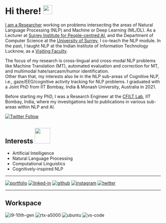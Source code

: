 # Hi there! <img src="https://media.giphy.com/media/hvRJCLFzcasrR4ia7z/giphy.gif" width="29px">


[I am a Researcher](https://dipteshkanojia.github.io) working on problems intersecting the areas of Natural Language Processing (NLP) and Machine or Deep Learning (ML/DL). As a Lecturer at [Surrey Institute for People-centred AI](https://www.surrey.ac.uk/artificial-intelligence), and the Department of Computer Science at the [University of Surrey](https://www.surrey.ac.uk), I co-teach the NLP module. In the past, I taught NLP at the Indian Institute of Information Technology Lucknow, as a [Visiting Faculty](https://iiitl.ac.in/index.php/personnel/dr-diptesh-kanojia/).

The focus of my research is cross-lingual and cross-modal NLP problems like Machine Translation (MT), automated evaluation and correction for MT, and multimodal hate/sarcasm/humor identification.   
Other than that, my interests also lie in the NLP sub-areas of Cognitive NLP, i.e., gaze/EEG/cognitive activity tracking for NLP problems. 
I graduated with a Joint PhD from IIT Bombay, India & Monash University, Australia in 2021.

Before starting my PhD, I was a Research Engineer at the [CFILT Lab](https://www.cfilt.iitb.ac.in), IIT Bombay, India, where my investigations led to publications in various sub-areas within NLP and AI.
<br />

[![Twitter Follow](https://img.shields.io/twitter/follow/diptesh?color=1DA1F2&logo=twitter&style=for-the-badge&logoColor=white)](https://twitter.com/diptesh)
## Interests <img src="https://media.giphy.com/media/mGcNjsfWAjY5AEZNw6/giphy.gif" width="50px" height="50px">
- Artificial Intelligence
- Natural Language Processing
- Computational Linguistics
- Cognitively-inspired NLP

<hr />

[![portfolio](https://img.shields.io/badge/Portfolio-323330?style=for-the-badge&logo=Microsoft-Edge&logoColor=white)](https://dipteshkanojia.github.io/)
[![linked-in](https://img.shields.io/badge/Linked_In-323330?style=for-the-badge&logo=LinkedIn&logoColor=white)](https://www.linkedin.com/in/dipteshkanojia/)
[![github](https://img.shields.io/badge/GitHub-323330?style=for-the-badge&logo=GitHub&logoColor=white)](https://github.com/dipteshkanojia)
[![instagram](https://img.shields.io/badge/Instagram-323330?style=for-the-badge&logo=instagram&logoColor=white)](https://www.instagram.com/dipteshkanojia/)
[![twitter](https://img.shields.io/badge/Twitter-323330?style=for-the-badge&logo=twitter&logoColor=white)](https://www.twitter.com/diptesh/)
<hr />

## Workspace

![i9-10th-gen](https://img.shields.io/badge/Intel-Core_i9_10th-323330?style=for-the-badge&logo=intel&logoColor=white)
![rtx-a5000](https://img.shields.io/badge/NVIDIA-2_*_RTX_A5000-323330?style=for-the-badge&logo=nvidia&logoColor=white)
![ubuntu](https://img.shields.io/badge/ubuntu_20.04-323330?style=for-the-badge&logo=ubuntu&logoColor=white)
![vs-code](https://img.shields.io/badge/VS_Code-323330?style=for-the-badge&logo=Visual-Studio-Code&logoColor=white)

<!-- ## Links

[![portfolio](https://img.shields.io/badge/Portfolio-323330?style=for-the-badge&logo=Microsoft-Edge&logoColor=white)](https://dipteshkanojia.github.io/)
[![linked-in](https://img.shields.io/badge/Linked_In-323330?style=for-the-badge&logo=LinkedIn&logoColor=white)](https://www.linkedin.com/in/dipteshkanojia/)
[![github](https://img.shields.io/badge/GitHub-323330?style=for-the-badge&logo=GitHub&logoColor=white)](https://github.com/dipteshkanojia)
[![instagram](https://img.shields.io/badge/Instagram-323330?style=for-the-badge&logo=instagram&logoColor=white)](https://www.instagram.com/dipteshkanojia/)
[![twitter](https://img.shields.io/badge/Twitter-323330?style=for-the-badge&logo=twitter&logoColor=white)](https://www.twitter.com/diptesh/) -->

<!--
**dipteshkanojia/dipteshkanojia** is a ✨ _special_ ✨ repository because its `README.md` (this file) appears on your GitHub profile.

Here are some ideas to get you started:

- 🔭 I’m currently working on ...
- 🌱 I’m currently learning ...
- 👯 I’m looking to collaborate on ...
- 🤔 I’m looking for help with ...
- 💬 Ask me about ...
- 📫 How to reach me: ...
- 😄 Pronouns: ...
- ⚡ Fun fact: ...
-->
